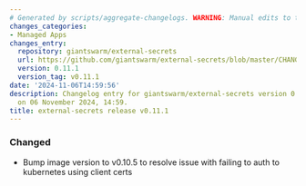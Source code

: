 ```yaml
---
# Generated by scripts/aggregate-changelogs. WARNING: Manual edits to this files will be overwritten.
changes_categories:
- Managed Apps
changes_entry:
  repository: giantswarm/external-secrets
  url: https://github.com/giantswarm/external-secrets/blob/master/CHANGELOG.md#0111---2024-11-06
  version: 0.11.1
  version_tag: v0.11.1
date: '2024-11-06T14:59:56'
description: Changelog entry for giantswarm/external-secrets version 0.11.1, published
  on 06 November 2024, 14:59.
title: external-secrets release v0.11.1
---
```


### Changed
- Bump image version to v0.10.5 to resolve issue with failing to auth to
  kubernetes using client certs
